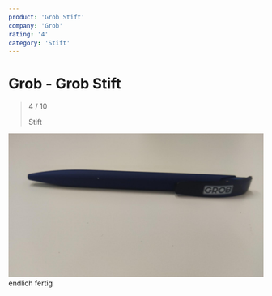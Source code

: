 ```yaml
---
product: 'Grob Stift'
company: 'Grob'
rating: '4'
category: 'Stift'
---
```


# Grob - Grob Stift
>
> 4 / 10
>
> Stift

![Grob Stift](./assets/grob-grob-stift-a8aa2c90-15fe-49f8-978d-6d5b9c71bc16.jpg)
endlich fertig

